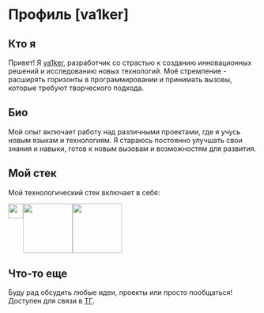 # Профиль [va1ker]
## Кто я
Привет! Я [va1ker](https://github.com/va1ker), разработчик со страстью к созданию инновационных решений и исследованию новых технологий. Моё стремление - расширять горизонты в программировании и принимать вызовы, которые требуют творческого подхода.

## Био
Мой опыт включает работу над различными проектами, где я учусь новым языкам и технологиям. Я стараюсь постоянно улучшать свои знания и навыки, готов к новым вызовам и возможностям для развития.

## Мой стек
Мой технологический стек включает в себя:
<div style="display: flex;">
  <img src="https://cdn-icons-png.flaticon.com/512/919/919852.png" href="https://www.python.org/" width=30px height=30px>
  <img src="https://cdn-icons-png.flaticon.com/512/5968/5968292.png" href="https://developer.mozilla.org/en-US/docs/Web/JavaScript" width=100px height=100px>
  <img src="https://cdn-icons-png.flaticon.com/512/4926/4926625.png" href="https://github.com/va1ker" width=100px height=100px> 
</div>


## Что-то еще

Буду рад обсудить любые идеи, проекты или просто пообщаться! Доступен для связи в [ТГ](https://t.me/comevisitmeinhell).
